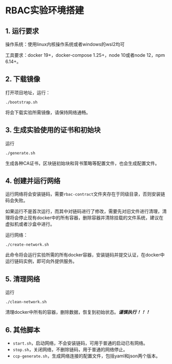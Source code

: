 # RBAC实验环境搭建

## 1. 运行要求

操作系统：使用linux内核操作系统或者windows的wsl2均可

工具要求：docker 19+，docker-compose 1.25+，node 10或者node 12，npm 6.14+。

## 2. 下载镜像

打开项目地址，运行：

```shell
./bootstrap.sh
```

将会下载实验所需镜像，请保持网络通畅。

## 3. 生成实验使用的证书和初始块

运行

```shell
./generate.sh
```

生成各种CA证书，区块链初始块和背书策略等配置文件，也会生成配置文件。

## 4. 创建并运行网络

运行网络将会安装链码，需要`rbac-contract`文件夹存在于同级目录，否则安装链码会失败。

如果运行不是首次运行，而其中对链码进行了修改，需要先对旧文件进行清理，清理将会停止现有docker中的所有容器，删除容器并清除挂载的文件系统，建议在虚拟机或者沙盒中进行。

运行网络：

```shell
./create-network.sh
```

此命令将会运行实验所需的所有docker容器，安装链码并提交认证，在docker中运行链码实例，即可向外提供服务。

## 5. 清理网络 

运行

```shell
./clean-network.sh
```

清理docker中所有的容器，删除数据，恢复到初始状态。***谨慎执行！！！***

## 6. 其他脚本

- `start.sh`，启动网络，不会安装链码，可用于普通的启动已有网络。
- `stop.sh`，关闭网络，不删除链码，用于普通的网络停止。
- `ccp-generate.sh`，生成网络连接的配置文件，包括yaml和json两个版本。
